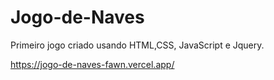 # Jogo-de-Naves

Primeiro jogo criado usando HTML,CSS, JavaScript e Jquery.

https://jogo-de-naves-fawn.vercel.app/
